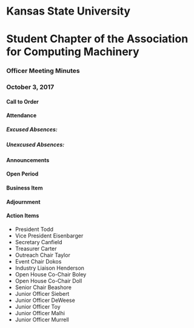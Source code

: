 # Kansas State University
# Student Chapter of the Association for Computing Machinery
### Officer Meeting Minutes
### October 3, 2017


#### Call to Order

#### Attendance
##### Excused Absences:
##### Unexcused Absences:

#### Announcements

#### Open Period

#### Business Item

#### Adjournment

#### Action Items
* President Todd
* Vice President Eisenbarger
* Secretary Canfield
* Treasurer Carter
* Outreach Chair Taylor
* Event Chair Dokos
* Industry Liaison Henderson
* Open House Co-Chair Boley
* Open House Co-Chair Doll
* Senior Chair Beashore
* Junior Officer Siebert
* Junior Officer DeWeese
* Junior Officer Toy
* Junior Officer Malhi
* Junior Officer Murrell
